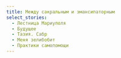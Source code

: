```yaml
---
title: Между сакральным и эмансипаторным
select_stories:
  - Лестница Мариуполя
  - Будущее
  - Тазия. Сабр
  - Меня зелибобит
  - Практики самопомощи
---
```

